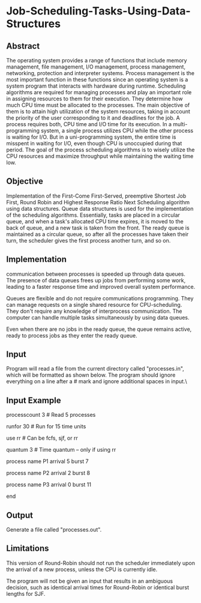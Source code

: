 # Job-Scheduling-Tasks-Using-Data-Structures

## Abstract ##
The operating system provides a range of functions that include memory management, file management, I/O management, process management, networking, protection and interpreter systems. Process management is the most important function in these functions since an operating system is a system program that interacts with hardware during runtime. Scheduling algorithms are required for managing processes and play an important role in assigning resources to them for their execution. They determine how much CPU time must be allocated to the processes. The main objective of them is to attain high utilization of the system resources, taking in account the priority of the user corresponding to it and deadlines for the job. A process requires both, CPU time and I/O time for its execution. In a multi-programming system, a single process utilizes CPU while the other process is waiting for I/O. But in a uni-programming system, the entire time is misspent in waiting for I/O, even though CPU is unoccupied during that period. The goal of the process scheduling algorithms is to wisely utilize the CPU resources and maximize throughput while maintaining the waiting time low. 

## Objective ##
Implementation of the First-Come First-Served, preemptive Shortest Job First, Round Robin and Highest Response Ratio Next Scheduling algorithm using data structures. Queue data structures is used for the implementation of the scheduling algorithms. Essentially, tasks are placed in a circular queue, and when a task's allocated CPU time expires, it is moved to the back of queue, and a new task is taken from the front. The ready queue is maintained as a circular queue, so after all the processes have taken their turn, the scheduler gives the first process another turn, and so on.

## Implementation ##
communication between processes is speeded up through data queues. The presence of data queues frees up jobs from performing some work, leading to a faster response time and improved overall system performance. 

Queues are flexible and do not require communications programming. They can manage requests on a single shared resource for CPU-scheduling. They don't require any knowledge of interprocess communication. The computer can handle multiple tasks simultaneously by using data queues. 

Even when there are no jobs in the ready queue, the queue remains active, ready to process jobs as they enter the ready queue.

## Input ##
Program will read a file from the current directory called "processes.in", which will be formatted as shown below.
The program should ignore everything on a line after a # mark and ignore additional spaces in input.\

## Input Example ##

processcount 3        # Read 5 processes

runfor 30             # Run for 15 time units

use rr                # Can be fcfs, sjf, or rr

quantum 3             # Time quantum – only if using rr

process name P1 arrival 5 burst 7

process name P2 arrival 2 burst 8

process name P3 arrival 0 burst 11

end

## Output ##
Generate a file called "processes.out".

## Limitations ##
This version of Round-Robin should not run the scheduler immediately upon the arrival of a new process,
unless the CPU is currently idle.

The program will not be given an input that results in an ambiguous decision,
such as identical arrival times for Round-Robin or identical burst lengths for SJF.


